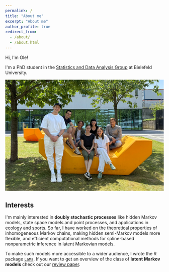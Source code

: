 ```yaml
---
permalink: /
title: "About me"
excerpt: "About me"
author_profile: true
redirect_from: 
  - /about/
  - /about.html
---
```


Hi, I'm Ole!

I'm a PhD student in the <a href="https://www.uni-bielefeld.de/fakultaeten/wirtschaftswissenschaften/lehrbereiche/stats/index.xml" target = "_blank">Statistics and Data Analysis Group</a> at Bielefeld University.

<img src="../images/group_picture.jpg">

## Interests

I'm mainly interested in **doubly stochastic processes** like hidden Markov models, state space models and point processes, and applications in ecology and sports. So far, I have worked on the theoretical properties of inhomogeneous Markov chains, making hidden semi-Markov models more flexible, and efficient computational methods for spline-based nonparametric inference in latent Markovian models. 

To make such models more accessible to a wider audience, I wrote the R package <a href="https://janoleko.github.io/LaMa/" target = "_blank">`LaMa`</a>. If you want to get an overview of the class of **latent Markov models** check out our <a href = "https://journals.sagepub.com/doi/full/10.1177/1471082X251355681" target = "_blank">review paper</a>.

